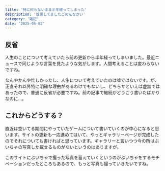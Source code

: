 ```yaml
---
title: '特に何もないまま半年経ってしまった'
description: '放置してましたごめんなさい'
category: '雑記'
date: '2025-06-02'
---
```


## 反省
人生のことについて考えていたら前の更新から半年経ってしまいました。最近ニュースで同じような言葉を見たような気がします。人間考えることは変わらないですね。

なんやかんや忙しかったし、人生について考えていたのは嘘ではないです。が、正直それ以外特に明確な理由があるわけでもないし、どちらかといえば虚無ではあったので、普通に反省が必要ですね。前の記事で継続がどうこう書いたばかりなのに…。

## これからどうする？
直近は空いてる期間にやっていたゲームについて書いていくのが中心になると思います。サイトの更新も一応進めてはいて、やっとギャラリーページが完成したのでそれについても書ければと思っています。ギャラリーと言いつつ今の所はぶいちゃの写真しか載せるものがないというのはありますが。

このサイトにぶいちゃで撮った写真を蓄えていくというのがぶいちゃをするモチベーションだったところもあるので、もっと写真も撮っていきたいですね。
